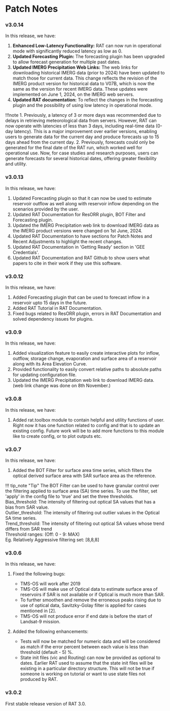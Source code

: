 # Patch Notes

### v3.0.14
In this release, we have:

1. **Enhanced Low-Latency Functionality:** RAT can now run in operational mode with significantly reduced latency as low as 0.  
2. **Updated Forecasting Plugin:** The forecasting plugin has been upgraded to allow forecast generation for multiple past dates.  
3. **Updated IMERG Precipitation Web Links:** The web links for downloading historical IMERG data (prior to 2024) have been updated to match those for current data. This change reflects the revision of the IMERG product version for historical data to V07B, which is now the same as the version for recent IMERG data. These updates were implemented on June 1, 2024, on the IMERG web servers.
4. **Updated RAT documentation:** To reflect the changes in the forecasting plugin and the possibility of using low latency in operational mode.

!!!note
    1. Previously, a latency of 3 or more days was recommended due to delays in retrieving meteorological data from servers. However, RAT can now operate with latencies of less than 3 days, including real-time data (0-day latency). This is a major improvement over earlier versions, enabling users to generate data for the current day and produce forecasts up to 15 days ahead from the current day.
    2. Previously, forecasts could only be generated for the final date of the RAT run, which worked well for operational use. Now, for case studies and research purposes, users can generate forecasts for several historical dates, offering greater flexibility and utility.

### v3.0.13
In this release, we have:

1. Updated Forecasting plugin so that it can now be used to estimate reservoir outflow as well along with reservoir inflow depending on the scenarios provided by the user.
2. Updated RAT Documentation for ResORR plugin, BOT Filter and Forecasting plugin.
3. Updated the IMERG Precipitation web link to download IMERG data as the IMERG product versions were changed on 1st June, 2024.
4. Updated RAT Documentation to have sections for Patch Notes and Recent Adjustments to highlight the recent changes. 
5. Updated RAT Documentation in 'Getting Ready' section in 'GEE Credentials'.
6. Updated RAT Documentation and RAT Github to show users what papers to cite in their work if they use this software.


### v3.0.12
In this release, we have:

1. Added Forecasting plugin that can be used to forecast inflow in a reservoir upto 15 days in the future. 
2. Added RAT Tutorial in RAT Documentation.
3. Fixed bugs related to ResORR plugin, errors in RAT Documentation and solved dependency issues for plugins.


### v3.0.9

In this release, we have:

1. Added visualization feature to easily create interactive plots for inflow, outflow, storage change, evaporation and surface area of a reservoir along with its Area Elevation Curve.
2. Provided functionality to easily convert relative paths to absolute paths for updating configuration file.
3. Updated the IMERG Precipitation web link to download IMERG data. (web link change was done on 8th November.)

### v3.0.8

In this release, we have:

1. Added rat.toolbox module to contain helpful and utility functions of user. Right now it has one function related to config and that is to update an existing config. Future work will be to add more functions to this module like to create config, or to plot outputs etc.

### v3.0.7

In this release, we have:

1. Added the BOT Filter for surface area time series, which filters the optical derived surface area with SAR surface area as the reference.

!!! tip_note "Tip"
    The BOT Filter can be used to have granular control over the filtering applied to surface area (SA) time series. To use the filter, set 'apply' in the config file to 'true' and set the three thresholds.  
    Bias_threshold: The intensity of filtering out optical SA values that has a bias from SAR value.  
    Outlier_threshold: The intensity of filtering out outlier values in the Optical SA time series.  
    Trend_threshold: The intensity of filtering out optical SA values whose trend differs from SAR trend  
    Threshold ranges: (Off: 0 - 9: MAX)  
    Eg. Relatively Aggressive filtering set: [8,8,8]  

### v3.0.6
In this release, we have:

1. Fixed the following bugs:

    - TMS-OS will work after 2019
    - TMS-OS will make use of Optical data to estimate surface area of reservoirs if SAR is not available or if Optical is much more than SAR.
    - To further smoothen and remove the erroneous peaks rising due to use of optical data, Savitzky-Golay filter is applied for cases mentioned in [2].
    - TMS-OS will not produce error if end date is before the start of Landsat-9 mission.

2. Added the following enhancements:

    - Tests will now be matched for numeric data and will be considered as match if the error percent between each value is less than threshold (default - 5) %.
    - State init files (vic and Routing) can now be provided as optional to dates. Earlier RAT used to assume that the state init files will be existing in a particular directory structure. This will not be true if someone is working on tutorial or want to use state files not produced by RAT.

### v3.0.2
First stable release version of RAT 3.0.